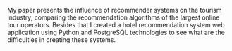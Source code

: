 My paper presents the influence of recommender systems on the tourism industry, comparing the recommendation algorithms of the largest online tour operators. Besides that I created a hotel recommendation system web application using Python and PostgreSQL technologies to see what are the difficulties in creating these systems.
